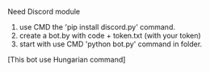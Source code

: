 Need Discord module
1. use CMD the 'pip install discord.py' command.
2. create a bot.by with code + token.txt (with your token)
3. start with use CMD 'python bot.py' command in folder.

[This bot use Hungarian command]
